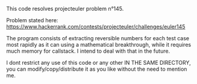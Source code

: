 This code resolves projecteuler problem n°145.

Problem stated here: https://www.hackerrank.com/contests/projecteuler/challenges/euler145

The program consists of extracting reversible numbers for each test case most rapidly as it can using a mathematical breakthrough, while it requires much memory for callstack. I intend to deal with that in the future.

I dont restrict any use of this code or any other IN THE SAME DIRECTORY, you can modify/copy/distribute it as you like without the need to mention me.
